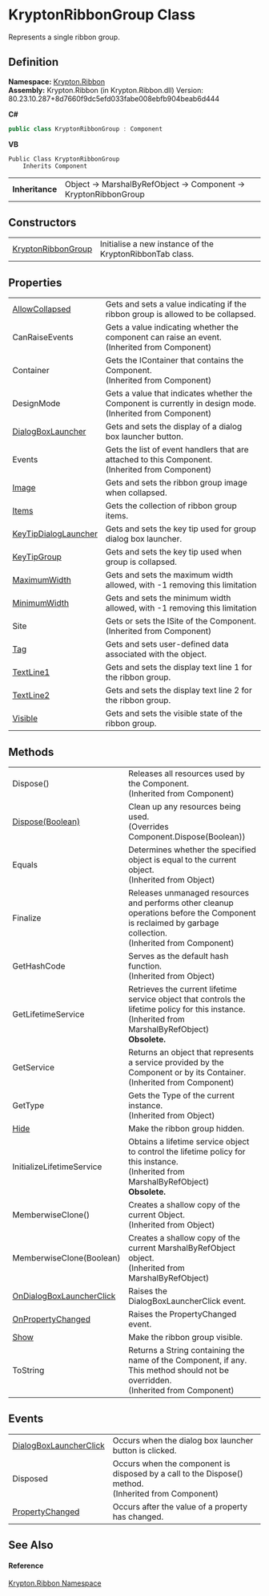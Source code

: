 # KryptonRibbonGroup Class


Represents a single ribbon group.



## Definition
**Namespace:** <a href="1e9bc734-cff9-e9b8-f013-94cdac669794.md">Krypton.Ribbon</a>  
**Assembly:** Krypton.Ribbon (in Krypton.Ribbon.dll) Version: 80.23.10.287+8d7660f9dc5efd033fabe008ebfb904beab6d444

**C#**
``` C#
public class KryptonRibbonGroup : Component
```
**VB**
``` VB
Public Class KryptonRibbonGroup
	Inherits Component
```

<table><tr><td><strong>Inheritance</strong></td><td>Object  →  MarshalByRefObject  →  Component  →  KryptonRibbonGroup</td></tr>
</table>



## Constructors
<table>
<tr>
<td><a href="90768db0-33b7-f783-dbf9-c08d4d6ef0b9.md">KryptonRibbonGroup</a></td>
<td>Initialise a new instance of the KryptonRibbonTab class.</td></tr>
</table>

## Properties
<table>
<tr>
<td><a href="7442e10d-ee14-1991-9d05-f7a93ae6a499.md">AllowCollapsed</a></td>
<td>Gets and sets a value indicating if the ribbon group is allowed to be collapsed.</td></tr>
<tr>
<td>CanRaiseEvents</td>
<td>Gets a value indicating whether the component can raise an event.<br />(Inherited from Component)</td></tr>
<tr>
<td>Container</td>
<td>Gets the IContainer that contains the Component.<br />(Inherited from Component)</td></tr>
<tr>
<td>DesignMode</td>
<td>Gets a value that indicates whether the Component is currently in design mode.<br />(Inherited from Component)</td></tr>
<tr>
<td><a href="a967fb06-4d6b-5d18-5123-524d1e471576.md">DialogBoxLauncher</a></td>
<td>Gets and sets the display of a dialog box launcher button.</td></tr>
<tr>
<td>Events</td>
<td>Gets the list of event handlers that are attached to this Component.<br />(Inherited from Component)</td></tr>
<tr>
<td><a href="da375711-97fe-1795-a049-ba0a628aef81.md">Image</a></td>
<td>Gets and sets the ribbon group image when collapsed.</td></tr>
<tr>
<td><a href="d830f0af-2569-7f9a-5cf6-7c611a88c055.md">Items</a></td>
<td>Gets the collection of ribbon group items.</td></tr>
<tr>
<td><a href="f9e8d925-d6c9-156c-a2f9-997c9b415238.md">KeyTipDialogLauncher</a></td>
<td>Gets and sets the key tip used for group dialog box launcher.</td></tr>
<tr>
<td><a href="330abf54-93a9-d622-32a6-cf7559512d6b.md">KeyTipGroup</a></td>
<td>Gets and sets the key tip used when group is collapsed.</td></tr>
<tr>
<td><a href="b4021757-13e1-321c-7208-ec107b2d2fca.md">MaximumWidth</a></td>
<td>Gets and sets the maximum width allowed, with -1 removing this limitation</td></tr>
<tr>
<td><a href="dc8bd1b0-14b6-d044-57ab-7a0d2946fa71.md">MinimumWidth</a></td>
<td>Gets and sets the minimum width allowed, with -1 removing this limitation</td></tr>
<tr>
<td>Site</td>
<td>Gets or sets the ISite of the Component.<br />(Inherited from Component)</td></tr>
<tr>
<td><a href="21b7631a-83f1-b0ec-4407-d7b9284bf841.md">Tag</a></td>
<td>Gets and sets user-defined data associated with the object.</td></tr>
<tr>
<td><a href="b0997b00-a345-b577-d312-be993faf6480.md">TextLine1</a></td>
<td>Gets and sets the display text line 1 for the ribbon group.</td></tr>
<tr>
<td><a href="59f09770-0e52-7b33-a89f-1e71624ec772.md">TextLine2</a></td>
<td>Gets and sets the display text line 2 for the ribbon group.</td></tr>
<tr>
<td><a href="00c549d7-60b7-6e90-e601-8b428de03c02.md">Visible</a></td>
<td>Gets and sets the visible state of the ribbon group.</td></tr>
</table>

## Methods
<table>
<tr>
<td>Dispose()</td>
<td>Releases all resources used by the Component.<br />(Inherited from Component)</td></tr>
<tr>
<td><a href="49f90634-b45e-2a77-a78a-7fc9607dd6bc.md">Dispose(Boolean)</a></td>
<td>Clean up any resources being used.<br />(Overrides Component.Dispose(Boolean))</td></tr>
<tr>
<td>Equals</td>
<td>Determines whether the specified object is equal to the current object.<br />(Inherited from Object)</td></tr>
<tr>
<td>Finalize</td>
<td>Releases unmanaged resources and performs other cleanup operations before the Component is reclaimed by garbage collection.<br />(Inherited from Component)</td></tr>
<tr>
<td>GetHashCode</td>
<td>Serves as the default hash function.<br />(Inherited from Object)</td></tr>
<tr>
<td>GetLifetimeService</td>
<td>Retrieves the current lifetime service object that controls the lifetime policy for this instance.<br />(Inherited from MarshalByRefObject)<br /><strong>Obsolete.</strong></td></tr>
<tr>
<td>GetService</td>
<td>Returns an object that represents a service provided by the Component or by its Container.<br />(Inherited from Component)</td></tr>
<tr>
<td>GetType</td>
<td>Gets the Type of the current instance.<br />(Inherited from Object)</td></tr>
<tr>
<td><a href="cd6990c7-831d-680c-b67c-5cbc47b6da5c.md">Hide</a></td>
<td>Make the ribbon group hidden.</td></tr>
<tr>
<td>InitializeLifetimeService</td>
<td>Obtains a lifetime service object to control the lifetime policy for this instance.<br />(Inherited from MarshalByRefObject)<br /><strong>Obsolete.</strong></td></tr>
<tr>
<td>MemberwiseClone()</td>
<td>Creates a shallow copy of the current Object.<br />(Inherited from Object)</td></tr>
<tr>
<td>MemberwiseClone(Boolean)</td>
<td>Creates a shallow copy of the current MarshalByRefObject object.<br />(Inherited from MarshalByRefObject)</td></tr>
<tr>
<td><a href="96e40329-f6f9-06e3-95f3-821f009d8d71.md">OnDialogBoxLauncherClick</a></td>
<td>Raises the DialogBoxLauncherClick event.</td></tr>
<tr>
<td><a href="614a30c0-417c-4c5a-356a-51e82145182b.md">OnPropertyChanged</a></td>
<td>Raises the PropertyChanged event.</td></tr>
<tr>
<td><a href="1e36163b-e69b-a8bb-b647-bf5f31b2df9a.md">Show</a></td>
<td>Make the ribbon group visible.</td></tr>
<tr>
<td>ToString</td>
<td>Returns a String containing the name of the Component, if any. This method should not be overridden.<br />(Inherited from Component)</td></tr>
</table>

## Events
<table>
<tr>
<td><a href="ef99de5c-3173-bde5-b2b3-6b5f21e3c377.md">DialogBoxLauncherClick</a></td>
<td>Occurs when the dialog box launcher button is clicked.</td></tr>
<tr>
<td>Disposed</td>
<td>Occurs when the component is disposed by a call to the Dispose() method.<br />(Inherited from Component)</td></tr>
<tr>
<td><a href="8fb6cdb9-ba6f-61b3-03d2-a1c1025e41e5.md">PropertyChanged</a></td>
<td>Occurs after the value of a property has changed.</td></tr>
</table>

## See Also


#### Reference
<a href="1e9bc734-cff9-e9b8-f013-94cdac669794.md">Krypton.Ribbon Namespace</a>  
